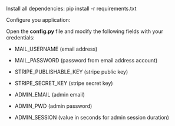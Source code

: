 Install all dependencies:
 pip install -r requirements.txt

Configure you application:

Open the **config.py** file and modify the following fields with your credentials:
 - MAIL_USERNAME (email address)
 - MAIL_PASSWORD (password from email address account)
 
 - STRIPE_PUBLISHABLE_KEY (stripe public key)
 - STRIPE_SECRET_KEY (stripe secret key)
 
 - ADMIN_EMAIL (admin email)
 - ADMIN_PWD (admin password)
 - ADMIN_SESSION (value in seconds for admin session duration)
 
 
 